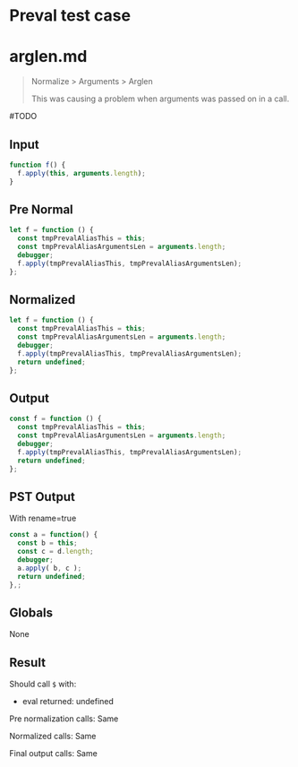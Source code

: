 # Preval test case

# arglen.md

> Normalize > Arguments > Arglen
>
> This was causing a problem when arguments was passed on in a call.

#TODO

## Input

`````js filename=intro
function f() {
  f.apply(this, arguments.length);
}
`````

## Pre Normal

`````js filename=intro
let f = function () {
  const tmpPrevalAliasThis = this;
  const tmpPrevalAliasArgumentsLen = arguments.length;
  debugger;
  f.apply(tmpPrevalAliasThis, tmpPrevalAliasArgumentsLen);
};
`````

## Normalized

`````js filename=intro
let f = function () {
  const tmpPrevalAliasThis = this;
  const tmpPrevalAliasArgumentsLen = arguments.length;
  debugger;
  f.apply(tmpPrevalAliasThis, tmpPrevalAliasArgumentsLen);
  return undefined;
};
`````

## Output

`````js filename=intro
const f = function () {
  const tmpPrevalAliasThis = this;
  const tmpPrevalAliasArgumentsLen = arguments.length;
  debugger;
  f.apply(tmpPrevalAliasThis, tmpPrevalAliasArgumentsLen);
  return undefined;
};
`````

## PST Output

With rename=true

`````js filename=intro
const a = function() {
  const b = this;
  const c = d.length;
  debugger;
  a.apply( b, c );
  return undefined;
},;
`````

## Globals

None

## Result

Should call `$` with:
 - eval returned: undefined

Pre normalization calls: Same

Normalized calls: Same

Final output calls: Same
